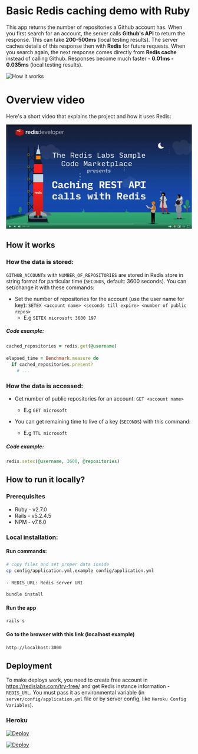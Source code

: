 # Basic Redis caching demo with Ruby

This app returns the number of repositories a Github account has. When you first search for an account, the server calls **Github's API** to return the response. This can take **200-500ms** (local testing results). The server caches details of this response then with **Redis** for future requests. When you search again, the next response comes directly from **Redis cache** instead of calling Github. Responses become much faster - **0.01ms - 0.035ms** (local testing results).

![How it works](https://github.com/redis-developer/basic-redis-caching-demo-ruby/raw/master/public/example.png)

# Overview video

Here's a short video that explains the project and how it uses Redis:

[![Watch the video on YouTube](https://github.com/redis-developer/basic-redis-caching-demo-ruby/raw/master/public/YTThumbnail.png)](https://youtube.com/watch?v=Ov18gLo0Da8)

## How it works

### How the data is stored:

`GITHUB_ACCOUNT`s with `NUMBER_OF_REPOSITORIES` are stored in Redis store in string format for particular time (`SECONDS`, default: 3600 seconds). You can set/change it with these commands:

- Set the number of repositories for the account (use the user name for key): `SETEX <account name> <seconds till expire> <number of public repos>`
  - E.g `SETEX microsoft 3600 197`

##### Code example:

```Ruby
cached_repositories = redis.get(@username)

elapsed_time = Benchmark.measure do
  if cached_repositories.present?
    # ...
```

### How the data is accessed:

- Get number of public repositories for an account: `GET <account name>`

  - E.g `GET microsoft`

- You can get remaining time to live of a key (`SECONDS`) with this command:
  - E.g `TTL microsoft`

##### Code example:

```Ruby
redis.setex(@username, 3600, @repositories)
```

## How to run it locally?

### Prerequisites

- Ruby - v2.7.0
- Rails - v5.2.4.5
- NPM - v7.6.0

### Local installation:

#### Run commands:

```sh
# copy files and set proper data inside
cp config/application.yml.example config/application.yml

- REDIS_URL: Redis server URI
```

```sh
bundle install
```

#### Run the app

```sh
rails s
```

#### Go to the browser with this link (localhost example)

```sh
http://localhost:3000
```

## Deployment

To make deploys work, you need to create free account in https://redislabs.com/try-free/ and get Redis instance information - `REDIS_URL`. You must pass it as environmental variable (in `server/config/application.yml` file or by server config, like `Heroku Config Variables`).

### Heroku

[![Deploy](https://www.herokucdn.com/deploy/button.svg)](https://heroku.com/deploy)

[![Deploy](https://deploy.cloud.run/button.svg)](https://deploy.cloud.run/?git_repo=https://github.com/redis-developer/basic-redis-caching-demo-ruby)
